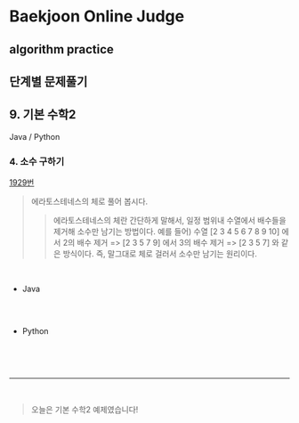 # Baekjoon Online Judge

## algorithm practice

## 단계별 문제풀기

## 9. 기본 수학2

Java / Python
<br>

### 4. 소수 구하기 
[1929번](https://www.acmicpc.net/problem/1929) 

> 에라토스테네스의 체로 풀어 봅시다.
>> 에라토스테네스의 체란 간단하게 말해서, 일정 범위내 수열에서 배수들을 제거해 소수만 남기는 방법이다.
예를 들어) 수열 [2 3 4 5 6 7 8 9 10] 에서 2의 배수 제거
=> [2 3 5 7 9] 에서 3의 배수 제거
=> [2 3 5 7] 와 같은 방식이다.
즉, 말그대로 체로 걸러서 소수만 남기는 원리이다.

<br>

- Java

```java

``` 

<br>

- Python

```python

```

<br><br>

---

<br>


> 오늘은 기본 수학2 예제였습니다!

